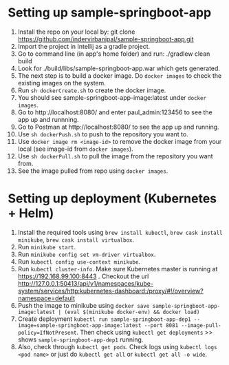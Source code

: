 # Setting up sample-springboot-app 

1. Install the repo on your local by: git clone https://github.com/indervirbanipal/sample-springboot-app.git
2. Import the project in Intellij as a gradle project. 
3. Go to command line (in app's home folder) and run: ./gradlew clean build
4. Look for ./build/libs/sample-springboot-app.war which gets generated.
5. The next step is to build a docker image. Do `docker images` to check the existing images on the system.
6. Run `sh dockerCreate.sh` to create the docker image. 
7. You should see sample-springboot-app-image:latest under `docker images`.
8. Go to http://localhost:8080/ and enter paul_admin:123456 to see the app up and runnning.
9. Go to Postman at http://localhost:8080/ to see the app up and running.
10. Use `sh dockerPush.sh` to push to the repository you want to.
11. Use `docker image rm <image-id>` to remove the docker image from your local (see image-id from `docker images`).
12. Use `sh dockerPull.sh` to pull the image from the repository you want from.
13. See the image pulled from repo using `docker images`.

# Setting up deployment (Kubernetes + Helm)

1. Install the required tools using `brew install kubectl`, `brew cask install minikube`, `brew cask install virtualbox`.
2. Run `minikube start`.
3. Run `minikube config set vm-driver virtualbox`.
4. Run `kubectl config use-context minikube`.
5. Run `kubectl cluster-info`. Make sure Kubernetes master is running at https://192.168.99.100:8443 . Checkout the url http://127.0.0.1:50413/api/v1/namespaces/kube-system/services/http:kubernetes-dashboard:/proxy/#!/overview?namespace=default 
6. Push the image to minikube using `docker save sample-springboot-app-image:latest | (eval $(minikube docker-env) && docker load)`
7. Create deployment `kubectl run sample-springboot-app-dep1 --image=sample-springboot-app-image:latest --port 8081 --image-pull-policy=IfNotPresent`. Then check using `kubectl get deployments` >> shows `sample-springboot-app-dep1` running. 
8. Also, check through `kubectl get pods`. Check logs using `kubectl logs <pod name>` or just do `kubectl get all` or `kubectl get all -o wide`.


